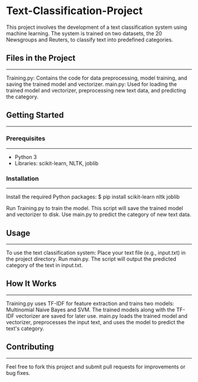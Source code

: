 # Text-Classification-Project
This project involves the development of a text classification system using machine learning. The system is trained on two datasets, the 20 Newsgroups and Reuters, to classify text into predefined categories.

## Files in the Project
***
Training.py: Contains the code for data preprocessing, model training, and saving the trained model and vectorizer.
main.py: Used for loading the trained model and vectorizer, preprocessing new text data, and predicting the category.

## Getting Started
***

### Prerequisites
***
* Python 3
* Libraries: scikit-learn, NLTK, joblib

### Installation
***
Install the required Python packages:
$ pip install scikit-learn nltk joblib

Run Training.py to train the model. This script will save the trained model and vectorizer to disk.
Use main.py to predict the category of new text data.

## Usage
***
To use the text classification system:
Place your text file (e.g., input.txt) in the project directory.
Run main.py. The script will output the predicted category of the text in input.txt.

## How It Works
***
Training.py uses TF-IDF for feature extraction and trains two models: Multinomial Naive Bayes and SVM. The trained models along with the TF-IDF vectorizer are saved for later use.
main.py loads the trained model and vectorizer, preprocesses the input text, and uses the model to predict the text's category.

## Contributing
***
Feel free to fork this project and submit pull requests for improvements or bug fixes.
